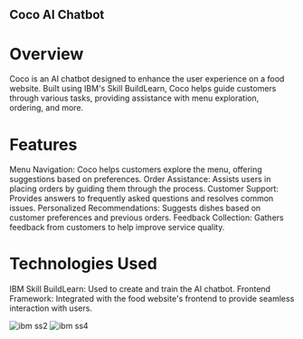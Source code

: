 ## Coco AI Chatbot
# Overview
Coco is an AI chatbot designed to enhance the user experience on a food website. Built using IBM's Skill BuildLearn, Coco helps guide customers through various tasks, providing assistance with menu exploration, ordering, and more.

# Features
Menu Navigation: Coco helps customers explore the menu, offering suggestions based on preferences.
Order Assistance: Assists users in placing orders by guiding them through the process.
Customer Support: Provides answers to frequently asked questions and resolves common issues.
Personalized Recommendations: Suggests dishes based on customer preferences and previous orders.
Feedback Collection: Gathers feedback from customers to help improve service quality.
# Technologies Used
IBM Skill BuildLearn: Used to create and train the AI chatbot.
Frontend Framework: Integrated with the food website's frontend to provide seamless interaction with users.

![ibm ss2](https://github.com/user-attachments/assets/22ebb0e4-596f-4177-b08a-ba00262330d0)
![ibm ss4](https://github.com/user-attachments/assets/464a4683-242f-42d4-8214-c54365d8560e)

